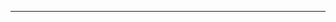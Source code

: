 <!--
CO_OP_TRANSLATOR_METADATA:
{
  "original_hash": "5bda4f2cfb3f11d2ced64f37350d8be5",
  "translation_date": "2025-08-28T20:31:29+00:00",
  "source_file": "README.md",
  "language_code": "ru"
}
-->


---


